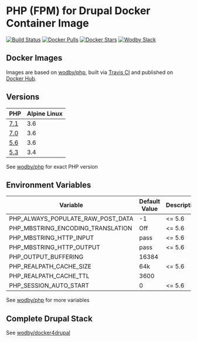 # PHP (FPM) for Drupal Docker Container Image 

[![Build Status](https://travis-ci.org/wodby/drupal-php.svg?branch=master)](https://travis-ci.org/wodby/drupal-php)
[![Docker Pulls](https://img.shields.io/docker/pulls/wodby/drupal-php.svg)](https://hub.docker.com/r/wodby/drupal-php)
[![Docker Stars](https://img.shields.io/docker/stars/wodby/drupal-php.svg)](https://hub.docker.com/r/wodby/drupal-php)
[![Wodby Slack](http://slack.wodby.com/badge.svg)](http://slack.wodby.com)

## Docker Images

Images are based on [wodby/php](https://github.com/wodby/php), built via [Travis CI](https://travis-ci.org/wodby/drupal-php) and published on [Docker Hub](https://hub.docker.com/r/wodby/drupal-php). 

## Versions

| PHP | Alpine Linux |
| --- | ------------ |
| [7.1](https://github.com/wodby/drupal-php/tree/master/7.1/Dockerfile) | 3.6 |  
| [7.0](https://github.com/wodby/drupal-php/tree/master/7.0/Dockerfile) | 3.6 |  
| [5.6](https://github.com/wodby/drupal-php/tree/master/5.6/Dockerfile) | 3.6 |  
| [5.3](https://github.com/wodby/drupal-php/tree/master/5.3/Dockerfile) | 3.4 |  

See [wodby/php](https://github.com/wodby/php#versions) for exact PHP version

## Environment Variables

| Variable | Default Value | Description |
| -------- | ------------- | ----------- |
| PHP_ALWAYS_POPULATE_RAW_POST_DATA | -1    | <= 5.6 |
| PHP_MBSTRING_ENCODING_TRANSLATION | Off   | <= 5.6 |
| PHP_MBSTRING_HTTP_INPUT           | pass  | <= 5.6 |
| PHP_MBSTRING_HTTP_OUTPUT          | pass  | <= 5.6 |
| PHP_OUTPUT_BUFFERING              | 16384 |        |
| PHP_REALPATH_CACHE_SIZE           | 64k   | <= 5.6 |
| PHP_REALPATH_CACHE_TTL            | 3600  |        |
| PHP_SESSION_AUTO_START            | 0     | <= 5.6 |

See [wodby/php](https://github.com/wodby/php) for more variables

## Complete Drupal Stack

See [wodby/docker4drupal](https://github.com/wodby/docker4drupal)
